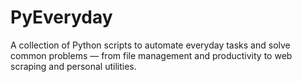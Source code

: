 # PyEveryday
A collection of Python scripts to automate everyday tasks and solve common problems — from file management and productivity to web scraping and personal utilities.

